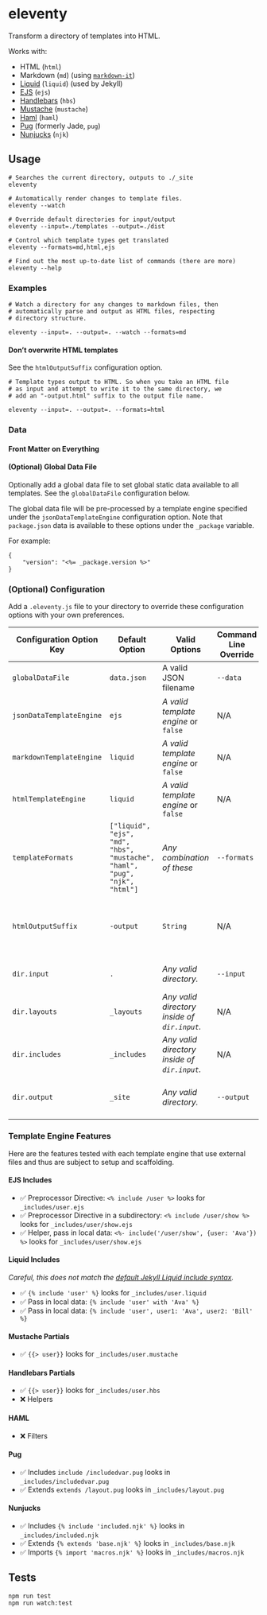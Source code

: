 # eleventy

Transform a directory of templates into HTML.

Works with:

* HTML (`html`)
* Markdown (`md`) (using [`markdown-it`](https://github.com/markdown-it/markdown-it))
* [Liquid](https://www.npmjs.com/package/liquidjs) (`liquid`) (used by Jekyll)
* [EJS](https://www.npmjs.com/package/ejs) (`ejs`)
* [Handlebars](https://github.com/wycats/handlebars.js) (`hbs`)
* [Mustache](https://github.com/janl/mustache.js/) (`mustache`)
* [Haml](https://github.com/tj/haml.js) (`haml`)
* [Pug](https://github.com/pugjs/pug) (formerly Jade, `pug`)
* [Nunjucks](https://mozilla.github.io/nunjucks/) (`njk`)

## Usage

```
# Searches the current directory, outputs to ./_site
eleventy

# Automatically render changes to template files.
eleventy --watch

# Override default directories for input/output
eleventy --input=./templates --output=./dist

# Control which template types get translated
eleventy --formats=md,html,ejs

# Find out the most up-to-date list of commands (there are more)
eleventy --help
```

### Examples

```
# Watch a directory for any changes to markdown files, then
# automatically parse and output as HTML files, respecting
# directory structure.

eleventy --input=. --output=. --watch --formats=md
```

#### Don’t overwrite HTML templates

See the `htmlOutputSuffix` configuration option.

```
# Template types output to HTML. So when you take an HTML file
# as input and attempt to write it to the same directory, we
# add an "-output.html" suffix to the output file name.

eleventy --input=. --output=. --formats=html
```

### Data

#### Front Matter on Everything

#### (Optional) Global Data File

Optionally add a global data file to set global static data available to all templates. See the `globalDataFile` configuration below.

The global data file will be pre-processed by a template engine specified under the `jsonDataTemplateEngine` configuration option. Note that `package.json` data is available to these options under the `_package` variable.

For example:

```
{
	"version": "<%= _package.version %>"
}
```

### (Optional) Configuration

Add a `.eleventy.js` file to your directory to override these configuration options with your own preferences.

|Configuration Option Key|Default Option|Valid Options|Command Line Override|Description|
|---|---|---|---|---|
|`globalDataFile`|`data.json`|A valid JSON filename|`--data`|Control the file name used for global data available to all templates.|
|`jsonDataTemplateEngine`|`ejs`|_A valid template engine_ or `false`|N/A|Run the `globalDataFile` through this template engine before transforming it to JSON.|
|`markdownTemplateEngine`|`liquid`|_A valid template engine_ or `false`|N/A|Run markdown through this template engine before transforming it to HTML.|
|`htmlTemplateEngine`|`liquid`|_A valid template engine_ or `false`|N/A|Run HTML templates through this template engine before transforming it to (better) HTML.|
|`templateFormats`|`["liquid", "ejs", "md", "hbs", "mustache", "haml", "pug", "njk", "html"]`|_Any combination of these_|`--formats`|Specify which type of templates should be transformed.|
|`htmlOutputSuffix`|`-output`|`String`|N/A|If the input and output directory match, HTML files will have this suffix added to their output filename (to prevent overwriting the template).|
|`dir.input`|`.`|_Any valid directory._|`--input`|Controls the top level directory inside which the templates should be found.|
|`dir.layouts`|`_layouts`|_Any valid directory inside of `dir.input`._|N/A|Controls the directory inside which the eleventy layouts can be found.|
|`dir.includes`|`_includes`|_Any valid directory inside of `dir.input`._|N/A|Controls the directory inside which the template includes/extends/partials/etc can be found.|
|`dir.output`|`_site`|_Any valid directory._|`--output`|Controls the directory inside which the transformed finished templates can be found.|

### Template Engine Features

Here are the features tested with each template engine that use external files and thus are subject to setup and scaffolding.

#### EJS Includes

* ✅ Preprocessor Directive: `<% include /user %>` looks for `_includes/user.ejs`
* ✅ Preprocessor Directive in a subdirectory: `<% include /user/show %>` looks for `_includes/user/show.ejs`
* ✅ Helper, pass in local data: `<%- include('/user/show', {user: 'Ava'}) %>` looks for `_includes/user/show.ejs`

#### Liquid Includes

_Careful, this does not match the [default Jekyll Liquid include syntax](https://jekyllrb.com/docs/includes/)._

* ✅ `{% include 'user' %}` looks for `_includes/user.liquid`
* ✅ Pass in local data: `{% include 'user' with 'Ava' %}`
* ✅ Pass in local data: `{% include 'user', user1: 'Ava', user2: 'Bill' %}`

#### Mustache Partials

* ✅ `{{> user}}` looks for `_includes/user.mustache`

#### Handlebars Partials

* ✅ `{{> user}}` looks for `_includes/user.hbs`
* ❌ Helpers

#### HAML

* ❌ Filters

#### Pug

* ✅ Includes `include /includedvar.pug` looks in `_includes/includedvar.pug`
* ✅ Extends `extends /layout.pug` looks in `_includes/layout.pug`

#### Nunjucks

* ✅ Includes `{% include 'included.njk' %}` looks in `_includes/included.njk`
* ✅ Extends `{% extends 'base.njk' %}` looks in `_includes/base.njk`
* ✅ Imports `{% import 'macros.njk' %}` looks in `_includes/macros.njk`

## Tests

```
npm run test
npm run watch:test
```